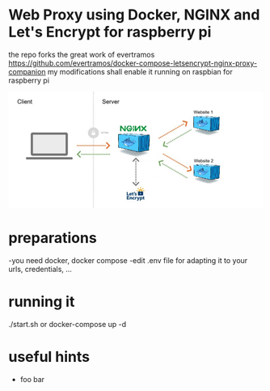 # Web Proxy using Docker, NGINX and Let's Encrypt for raspberry pi

the repo forks the great work of evertramos https://github.com/evertramos/docker-compose-letsencrypt-nginx-proxy-companion
my modifications shall enable it running on raspbian for raspberry pi

![Web Proxy environment](https://raw.githubusercontent.com/evertramos/images/master/webproxy.jpg)


# preparations
-you need docker, docker compose
-edit .env file for adapting it to your urls, credentials, ...

# running it
./start.sh
or docker-compose up -d

# useful hints
- foo bar
